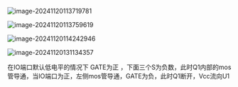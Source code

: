 ![image-20241120113719781](C:\Users\34718\AppData\Roaming\Typora\typora-user-images\image-20241120113719781.png)

![image-20241120113759619](C:\Users\34718\AppData\Roaming\Typora\typora-user-images\image-20241120113759619.png)





![image-20241120114242946](C:\Users\34718\AppData\Roaming\Typora\typora-user-images\image-20241120114242946.png)



![image-20241120131134357](C:\Users\34718\AppData\Roaming\Typora\typora-user-images\image-20241120131134357.png)



在IO端口默认低电平的情况下 GATE为正 ，下面三个S为负数，此时Q1内部的mos管导通，当IO端口为正，左侧mos管导通，GATE为负，此时Q1断开，Vcc流向U1







